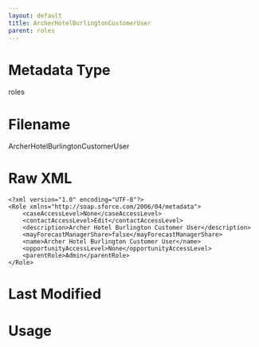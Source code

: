 ```yaml
---
layout: default
title: ArcherHotelBurlingtonCustomerUser
parent: roles
---
```

# Metadata Type
roles


# Filename 
ArcherHotelBurlingtonCustomerUser


# Raw XML
```
<?xml version="1.0" encoding="UTF-8"?>
<Role xmlns="http://soap.sforce.com/2006/04/metadata">
    <caseAccessLevel>None</caseAccessLevel>
    <contactAccessLevel>Edit</contactAccessLevel>
    <description>Archer Hotel Burlington Customer User</description>
    <mayForecastManagerShare>false</mayForecastManagerShare>
    <name>Archer Hotel Burlington Customer User</name>
    <opportunityAccessLevel>None</opportunityAccessLevel>
    <parentRole>Admin</parentRole>
</Role>
```


# Last Modified


# Usage
